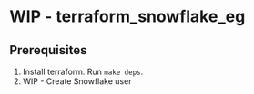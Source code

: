# WIP - terraform_snowflake_eg

## Prerequisites

1. Install terraform. Run `make deps`.
2. WIP - Create Snowflake user
